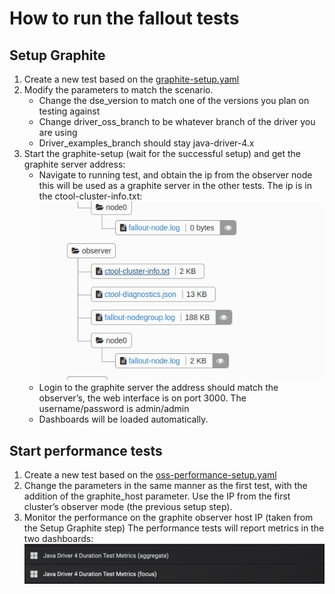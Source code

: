 # How to run the fallout tests

## Setup Graphite
 
1. Create a new test based on the [graphite-setup.yaml](graphite-setup.yaml)
2. Modify the parameters to match the scenario.
    * Change the dse_version to match one of the versions you plan on testing against
    * Change driver_oss_branch to be whatever branch of the driver you are using
    * Driver_examples_branch should stay java-driver-4.x
3. Start the graphite-setup (wait for the successful setup) and get the graphite server address:
    * Navigate to running test, and obtain the ip from the observer node this will be used as a graphite server in the other tests. 
    The ip is in the ctool-cluster-info.txt:
    ![ctool-cluster-info](ctool-cluster-info.png)
    * Login to the graphite server the address should match the observer’s, the web interface is on port 3000. 
    The username/password is admin/admin
    * Dashboards will be loaded automatically.
    

## Start performance tests      

1. Create a new test based on the [oss-performance-setup.yaml](oss-performance-setup.yaml)
2. Change the parameters in the same manner as the first test, with the addition of the graphite_host parameter. 
Use the IP from the first cluster’s observer mode (the previous setup step).
3. Monitor the performance on the graphite observer host IP (taken from the Setup Graphite step)
   The performance tests will report metrics in the two dashboards:
   ![metrics-dashboards](metrics-dashboards.png) 
    